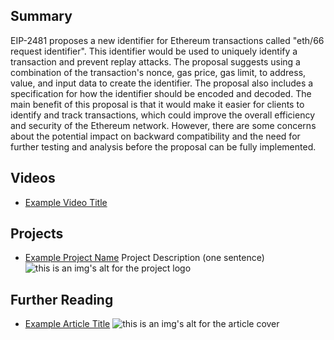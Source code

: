 ## Summary

EIP-2481 proposes a new identifier for Ethereum transactions called "eth/66 request identifier". This identifier would be used to uniquely identify a transaction and prevent replay attacks. The proposal suggests using a combination of the transaction's nonce, gas price, gas limit, to address, value, and input data to create the identifier. The proposal also includes a specification for how the identifier should be encoded and decoded. The main benefit of this proposal is that it would make it easier for clients to identify and track transactions, which could improve the overall efficiency and security of the Ethereum network. However, there are some concerns about the potential impact on backward compatibility and the need for further testing and analysis before the proposal can be fully implemented.

## Videos

- [Example Video Title](https://www.youtube.com/watch?v=TDGq4aeevgY)

## Projects

- [Example Project Name](https://xxxx.xxx/xxxxx) Project Description (one sentence) ![this is an img's alt for the project logo](https://xxxx.xxx/project-logo.xxx)

## Further Reading

- [Example Article Title](https://xxxx.xxx/xxxxx) ![this is an img's alt for the article cover](https://xxxx.xxx/article-cover.xxx)

